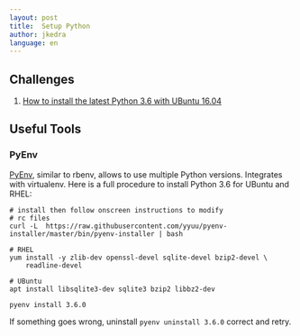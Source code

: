 ```yaml
---
layout: post
title:  Setup Python
author: jkedra
language: en
---
```


## Challenges

1. [How to install the latest Python 3.6 with UBuntu 16.04](http://askubuntu.com/questions/865554/how-do-i-install-python-3-6-using-apt-get#answer-865644)

## Useful Tools

### PyEnv

[PyEnv](pyenv), similar to rbenv, allows to use multiple Python
versions. Integrates with virtualenv. Here is a full procedure
to install Python 3.6 for UBuntu and RHEL:

    # install then follow onscreen instructions to modify
    # rc files
    curl -L  https://raw.githubusercontent.com/yyuu/pyenv-installer/master/bin/pyenv-installer | bash

    # RHEL
    yum install -y zlib-dev openssl-devel sqlite-devel bzip2-devel \
        readline-devel

    # UBuntu
    apt install libsqlite3-dev sqlite3 bzip2 libbz2-dev 

    pyenv install 3.6.0

If something goes wrong, uninstall `pyenv uninstall 3.6.0` correct and retry.


[pyenv]: https://github.com/yyuu/pyenv
[pyenv-installer]: https://github.com/yyuu/pyenv-installer
